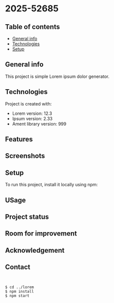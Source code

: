 # 2025-52685

## Table of contents
* [General info](#general-info)
* [Technologies](#technologies)
* [Setup](#setup)

## General info
This project is simple Lorem ipsum dolor generator.
	
## Technologies
Project is created with:
* Lorem version: 12.3
* Ipsum version: 2.33
* Ament library version: 999

## Features

## Screenshots

## Setup
To run this project, install it locally using npm:

## USage

## Project status

## Room for improvement

## Acknowledgement

## Contact
```


$ cd ../lorem
$ npm install
$ npm start
```
